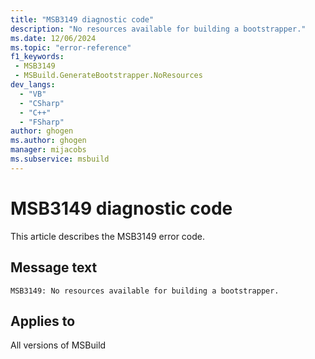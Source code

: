 ```yaml
---
title: "MSB3149 diagnostic code"
description: "No resources available for building a bootstrapper."
ms.date: 12/06/2024
ms.topic: "error-reference"
f1_keywords:
 - MSB3149
 - MSBuild.GenerateBootstrapper.NoResources
dev_langs:
  - "VB"
  - "CSharp"
  - "C++"
  - "FSharp"
author: ghogen
ms.author: ghogen
manager: mijacobs
ms.subservice: msbuild
---
```


# MSB3149 diagnostic code

<!-- :::ErrorDefinitionDescription::: -->
<!-- :::editable-content name="introDescription"::: -->
This article describes the MSB3149 error code.
<!-- :::editable-content-end::: -->

## Message text

```output
MSB3149: No resources available for building a bootstrapper.
```

<!-- :::editable-content name="postOutputDescription"::: -->
<!--
{StrBegin="MSB3149: "}
-->
<!-- :::editable-content-end::: -->
<!-- :::ErrorDefinitionDescription-end::: -->

## Applies to

All versions of MSBuild
